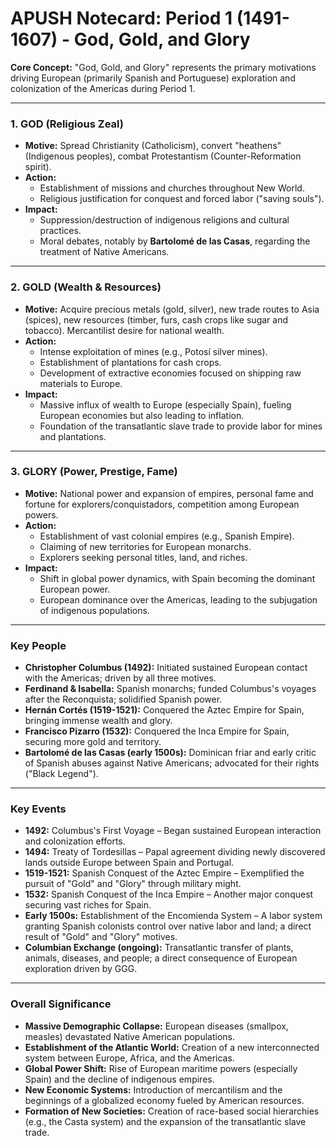# APUSH Notecard: Period 1 (1491-1607) - God, Gold, and Glory

**Core Concept:** "God, Gold, and Glory" represents the primary motivations driving European (primarily Spanish and Portuguese) exploration and colonization of the Americas during Period 1.

---

### **1. GOD (Religious Zeal)**

*   **Motive:** Spread Christianity (Catholicism), convert "heathens" (Indigenous peoples), combat Protestantism (Counter-Reformation spirit).
*   **Action:**
    *   Establishment of missions and churches throughout New World.
    *   Religious justification for conquest and forced labor ("saving souls").
*   **Impact:**
    *   Suppression/destruction of indigenous religions and cultural practices.
    *   Moral debates, notably by **Bartolomé de las Casas**, regarding the treatment of Native Americans.

---

### **2. GOLD (Wealth & Resources)**

*   **Motive:** Acquire precious metals (gold, silver), new trade routes to Asia (spices), new resources (timber, furs, cash crops like sugar and tobacco). Mercantilist desire for national wealth.
*   **Action:**
    *   Intense exploitation of mines (e.g., Potosí silver mines).
    *   Establishment of plantations for cash crops.
    *   Development of extractive economies focused on shipping raw materials to Europe.
*   **Impact:**
    *   Massive influx of wealth to Europe (especially Spain), fueling European economies but also leading to inflation.
    *   Foundation of the transatlantic slave trade to provide labor for mines and plantations.

---

### **3. GLORY (Power, Prestige, Fame)**

*   **Motive:** National power and expansion of empires, personal fame and fortune for explorers/conquistadors, competition among European powers.
*   **Action:**
    *   Establishment of vast colonial empires (e.g., Spanish Empire).
    *   Claiming of new territories for European monarchs.
    *   Explorers seeking personal titles, land, and riches.
*   **Impact:**
    *   Shift in global power dynamics, with Spain becoming the dominant European power.
    *   European dominance over the Americas, leading to the subjugation of indigenous populations.

---

### **Key People**

*   **Christopher Columbus (1492):** Initiated sustained European contact with the Americas; driven by all three motives.
*   **Ferdinand & Isabella:** Spanish monarchs; funded Columbus's voyages after the Reconquista; solidified Spanish power.
*   **Hernán Cortés (1519-1521):** Conquered the Aztec Empire for Spain, bringing immense wealth and glory.
*   **Francisco Pizarro (1532):** Conquered the Inca Empire for Spain, securing more gold and territory.
*   **Bartolomé de las Casas (early 1500s):** Dominican friar and early critic of Spanish abuses against Native Americans; advocated for their rights ("Black Legend").

---

### **Key Events**

*   **1492:** Columbus's First Voyage – Began sustained European interaction and colonization efforts.
*   **1494:** Treaty of Tordesillas – Papal agreement dividing newly discovered lands outside Europe between Spain and Portugal.
*   **1519-1521:** Spanish Conquest of the Aztec Empire – Exemplified the pursuit of "Gold" and "Glory" through military might.
*   **1532:** Spanish Conquest of the Inca Empire – Another major conquest securing vast riches for Spain.
*   **Early 1500s:** Establishment of the Encomienda System – A labor system granting Spanish colonists control over native labor and land; a direct result of "Gold" and "Glory" motives.
*   **Columbian Exchange (ongoing):** Transatlantic transfer of plants, animals, diseases, and people; a direct consequence of European exploration driven by GGG.

---

### **Overall Significance**

*   **Massive Demographic Collapse:** European diseases (smallpox, measles) devastated Native American populations.
*   **Establishment of the Atlantic World:** Creation of a new interconnected system between Europe, Africa, and the Americas.
*   **Global Power Shift:** Rise of European maritime powers (especially Spain) and the decline of indigenous empires.
*   **New Economic Systems:** Introduction of mercantilism and the beginnings of a globalized economy fueled by American resources.
*   **Formation of New Societies:** Creation of race-based social hierarchies (e.g., the Casta system) and the expansion of the transatlantic slave trade.